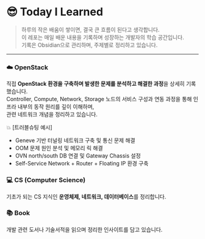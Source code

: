 # 😎 Today I Learned
> 하루의 작은 배움이 쌓이면, 결국 큰 흐름이 된다고 생각합니다.  
> 이 레포는 매일 배운 내용을 기록하며 성장하는 개발자의 학습 공간입니다.   
> 기록은 Obsidian으로 관리하며, 주제별로 정리하고 있습니다.

---

### ☁️ OpenStack
직접 **OpenStack 환경을 구축하며 발생한 문제를 분석하고 해결한 과정**을 상세히 기록했습니다.  
Controller, Compute, Network, Storage 노드의 서비스 구성과 연동 과정을 통해 인프라 내부의 동작 원리를 깊이 이해하며,  
관련 네트워크 개념을 정리하고 있습니다.

💥 [트러블슈팅 예시]
- Geneve 기반 터널링 네트워크 구축 및 통신 문제 해결  
- OOM 문제 원인 분석 및 메모리 릭 해결  
- OVN north/south DB 연결 및 Gateway Chassis 설정  
- Self-Service Network + Router + Floating IP 환경 구축

### 💻 CS (Computer Science)
기초가 되는 CS 지식인 **운영체제, 네트워크, 데이터베이스**를 정리합니다.  


### 📚 Book
개발 관련 도서나 기술서적을 읽으며 정리한 인사이트를 담고 있습니다.  
